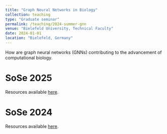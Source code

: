 ```yaml
---
title: "Graph Neural Networks in Biology"
collection: teaching
type: "Graduate seminar"
permalink: /teaching/2024-summer-gnn
venue: "Bielefeld University, Technical Faculty"
date: 2024-01-01
location: "Bielefeld, Germany"
---
```


How are graph neural networks (GNNs) contributing to the advancement of computational biology.

SoSe 2025
======
Resources available [here](https://gds.techfak.uni-bielefeld.de/teaching/2025summer/gnnsinbio).

SoSe 2024
======
Resources available [here](https://gds.techfak.uni-bielefeld.de/teaching/2024summer/gnnsinbiology).

